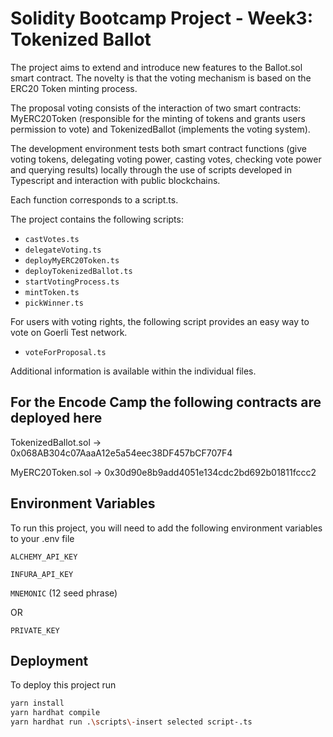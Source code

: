 # Solidity Bootcamp Project - Week3: Tokenized Ballot

The project aims to extend and introduce new features to the Ballot.sol smart contract. The novelty is that the voting mechanism is based on the ERC20 Token minting process.

The proposal voting consists of the interaction of two smart contracts: MyERC20Token (responsible for the minting of tokens and grants users permission to vote) and TokenizedBallot (implements the voting system).

The development environment tests both smart contract functions (give voting tokens, delegating voting power, casting votes, checking vote power and querying results) locally through the use of scripts developed in Typescript and interaction with public blockchains.

Each function corresponds to a script.ts.

The project contains the following scripts:

- `castVotes.ts`
- `delegateVoting.ts`
- `deployMyERC20Token.ts`
- `deployTokenizedBallot.ts`
- `startVotingProcess.ts`
- `mintToken.ts`
- `pickWinner.ts`

For users with voting rights, the following script provides an easy way to vote on Goerli Test network.

- `voteForProposal.ts`

Additional information is available within the individual files.

## For the Encode Camp the following contracts are deployed here

TokenizedBallot.sol -> 0x068AB304c07AaaA12e5a54eec38DF457bCF707F4 

MyERC20Token.sol -> 0x30d90e8b9add4051e134cdc2bd692b01811fccc2

## Environment Variables

To run this project, you will need to add the following environment variables to your .env file

`ALCHEMY_API_KEY`

`INFURA_API_KEY`

`MNEMONIC` (12 seed phrase)

OR

`PRIVATE_KEY`

## Deployment

To deploy this project run

```bash
yarn install
yarn hardhat compile
yarn hardhat run .\scripts\-insert selected script-.ts
```
